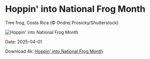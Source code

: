 # Hoppin' into National Frog Month

Tree frog, Costa Rica (© Ondrej Prosicky/Shutterstock)

![Hoppin' into National Frog Month](https://bing.com/th?id=OHR.TicanFrog_EN-US3006346741_UHD.jpg&rf=LaDigue_UHD.jpg&pid=hp&w=1024&h=576&rs=1&c=4)

Date: 2025-04-01

Download 4k: [Hoppin' into National Frog Month](https://bing.com/th?id=OHR.TicanFrog_EN-US3006346741_UHD.jpg&rf=LaDigue_UHD.jpg&pid=hp&w=3840&h=2160&rs=1&c=4)

